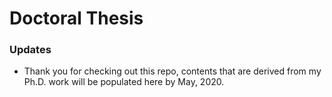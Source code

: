 # Doctoral Thesis

### Updates
* Thank you for checking out this repo, contents that are derived from my Ph.D. work will be populated here by May, 2020.   
